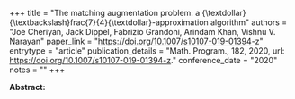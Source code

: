 +++
title = "The matching augmentation problem: a {\textdollar}{\textbackslash}frac\{7\}\{4\}{\textdollar}-approximation algorithm"
authors = "Joe Cheriyan, Jack Dippel, Fabrizio Grandoni, Arindam Khan, Vishnu V. Narayan"
paper_link = "https://doi.org/10.1007/s10107-019-01394-z"
entrytype = "article"
publication_details = "Math. Program., 182, 2020, url: <a href='https://doi.org/10.1007/s10107-019-01394-z' target='_blank'>https://doi.org/10.1007/s10107-019-01394-z</a>."
conference_date = "2020"
notes = ""
+++

<b>Abstract:</b>

